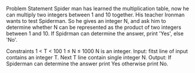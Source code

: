 Problem Statement
Spider man has learned the multiplication table, now he can multiply two integers between 1 and 10 together. His teacher Ironman wants to test Spiderman. So he gives an integer N, and ask him to determine whether N can be represented as the product of two integers between 1 and 10.
If Spidrman can determine the answer, print 'Yes', else 'No'.

Constraints
1 < T < 100
1 ≤ N ≤ 1000
N is an integer.
Input:
    fitst line of input contains an integer T. Next T line contain single integer N.
Output:
    If Spiderman can determine the answer print Yes otherwise print No.
